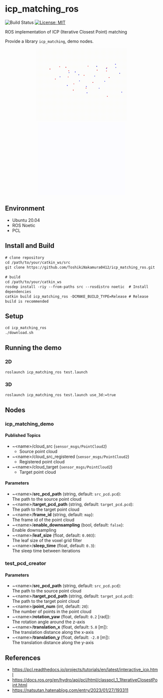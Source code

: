 # icp_matching_ros

![Build Status](https://github.com/ToshikiNakamura0412/icp_matching_ros/workflows/build/badge.svg)
[![License: MIT](https://img.shields.io/badge/License-MIT-yellow.svg)](https://opensource.org/licenses/MIT)

ROS implementation of ICP (Iterative Closest Point) matching

Provide a library `icp_matching`, demo nodes.

<p align="center">
  <img src="https://github.com/ToshikiNakamura0412/amr_navigation_gifs/blob/master/images/icp_matching_demo1.gif" height="240px"/>
  <img src="https://github.com/ToshikiNakamura0412/amr_navigation_gifs/blob/master/images/icp_matching_demo2.gif" height="240px"/>
</p>

## Environment
- Ubuntu 20.04
- ROS Noetic
- PCL

## Install and Build
```
# clone repository
cd /path/to/your/catkin_ws/src
git clone https://github.com/ToshikiNakamura0412/icp_matching_ros.git

# build
cd /path/to/your/catkin_ws
rosdep install -riy --from-paths src --rosdistro noetic  # Install dependencies
catkin build icp_matching_ros -DCMAKE_BUILD_TYPE=Release # Release build is recommended
```

## Setup
```
cd icp_matching_ros
./download.sh
```

## Running the demo
### 2D
```
roslaunch icp_matching_ros test.launch
```

### 3D
```
roslaunch icp_matching_ros test.launch use_3d:=true
```

## Nodes
### icp_matching_demo
#### Published Topics
- ~\<name>/cloud_src (`sensor_msgs/PointCloud2`)
  - Source point cloud
- ~\<name>/cloud_src_registered (`sensor_msgs/PointCloud2`)
  - Registered point cloud
- ~\<name>/cloud_target (`sensor_msgs/PointCloud2`)
  - Target point cloud

#### Parameters
- ~\<name>/<b>src_pcd_path</b> (string, default: `src_pcd.pcd`):<br>
  The path to the source point cloud
- ~\<name>/<b>target_pcd_path</b> (string, default: `target_pcd.pcd`):<br>
  The path to the target point cloud
- ~\<name>/<b>frame_id</b> (string, default: `map`):<br>
  The frame id of the point cloud
- ~\<name>/<b>enable_downsampling</b> (bool, default: `false`):<br>
  Enable downsampling
- ~\<name>/<b>leaf_size</b> (float, default: `0.003`):<br>
  The leaf size of the voxel grid filter
- ~\<name>/<b>sleep_time</b> (float, default: `0.3`):<br>
  The sleep time between iterations

### test_pcd_creator
#### Parameters
- ~\<name>/<b>src_pcd_path</b> (string, default: `src_pcd.pcd`):<br>
  The path to the source point cloud
- ~\<name>/<b>target_pcd_path</b> (string, default: `target_pcd.pcd`):<br>
  The path to the target point cloud
- ~\<name>/<b>point_num</b> (int, default: `20`):<br>
  The number of points in the point cloud
- ~\<name>/<b>rotation_yaw</b> (float, default: `0.2` [rad]):<br>
  The rotation angle around the z-axis
- ~\<name>/<b>translation_x</b> (float, default: `5.0` [m]):<br>
  The translation distance along the x-axis
- ~\<name>/<b>translation_y</b> (float, default: `-2.0` [m]):<br>
  The translation distance along the y-axis

## References
- https://pcl.readthedocs.io/projects/tutorials/en/latest/interactive_icp.html
- https://docs.ros.org/en/hydro/api/pcl/html/classpcl_1_1IterativeClosestPoint.html
- https://natsutan.hatenablog.com/entry/2023/01/27/193311
